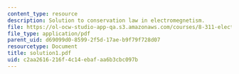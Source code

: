 ```yaml
---
content_type: resource
description: Solution to conservation law in electromegnetism.
file: https://ol-ocw-studio-app-qa.s3.amazonaws.com/courses/8-311-electromagnetic-theory-spring-2004/c2aa2616216f4c14ebafaa6b3cbc097b_solution1.pdf
file_type: application/pdf
parent_uid: d69099d0-8599-2f5d-17ae-b9f79f728d07
resourcetype: Document
title: solution1.pdf
uid: c2aa2616-216f-4c14-ebaf-aa6b3cbc097b
---
```


